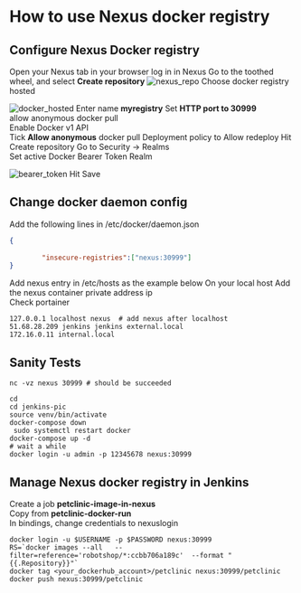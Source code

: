 # How to use Nexus docker registry

## Configure Nexus Docker registry
Open your Nexus tab in your browser
log in in Nexus
Go to the toothed wheel, and select **Create repository**
![nexus_repo](screenshots/nexus_create_repo.png)
Choose docker registry hosted

![docker_hosted](screenshots/docker_hosted.png)
Enter name **myregistry**
Set **HTTP port to 30999**  
allow anonymous docker pull    
Enable Docker v1 API  
Tick **Allow anonymous** docker pull
Deployment policy  to Allow redeploy
Hit Create repository
Go to Security -> Realms    
Set active  Docker Bearer Token Realm

![bearer_token](screenshots/nexus_bearer_token.png)
Hit Save

## Change docker daemon config

Add the following lines in /etc/docker/daemon.json

```json
{
  
        "insecure-registries":["nexus:30999"]
}
```

Add nexus entry in /etc/hosts as the example below
On your local host
Add the nexus container private address ip   
Check portainer
```shell
127.0.0.1 localhost nexus  # add nexus after localhost
51.68.28.209 jenkins jenkins external.local
172.16.0.11 internal.local
```

## Sanity Tests
```shell
nc -vz nexus 30999 # should be succeeded
```

```shell
cd 
cd jenkins-pic 
source venv/bin/activate
docker-compose down 
 sudo systemctl restart docker
docker-compose up -d 
# wait a while
docker login -u admin -p 12345678 nexus:30999
```

## Manage Nexus docker registry in Jenkins
Create a job **petclinic-image-in-nexus**  
Copy from **petclinic-docker-run**  
In bindings, change credentials to nexuslogin

```shell
docker login -u $USERNAME -p $PASSWORD nexus:30999
RS=`docker images --all   --filter=reference='robotshop/*:ccbb706a189c'  --format "{{.Repository}}"`
docker tag <your_dockerhub_account>/petclinic nexus:30999/petclinic
docker push nexus:30999/petclinic
```
